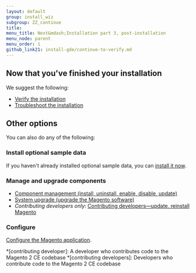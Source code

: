 ```yaml
---
layout: default
group: install_wiz 
subgroup: ZZ_continue
title: 
menu_title: Next&mdash;Installation part 3, post-installation
menu_node: parent
menu_order: 1
github_link21: install-gde/continue-to-verify.md
---
```



## Now that you've finished your installation
We suggest the following:

*	<a href="{{ site.gdeurl21 }}install-gde/install/verify.html">Verify the installation</a>
*	<a href="{{ site.gdeurl21 }}install-gde/trouble/tshoot.html">Troubleshoot the installation</a>

## Other options
You can also do any of the following:

### Install optional sample data
If you haven't already installed optional sample data, you can <a href="{{ site.gdeurl21 }}install-gde/install/sample-data.html">install it now</a>.

### Manage and upgrade components
*	<a href="{{ site.gdeurl21 }}comp-mgr/compman-start.html">Component management (install, uninstall, enable, disable, update)</a>
*	<a href="{{ site.gdeurl21 }}comp-mgr/upgrader/upgrade-start.html">System upgrade (upgrade the Magento software)</a>
*	*Contributing developers only*: <a href="{{ site.gdeurl21 }}install-gde/install/cli/dev_options.html">Contributing developers&mdash;update, reinstall Magento</a>

### Configure
<a href="{{ site.gdeurl21 }}install-gde/install/post-install-config.html">Configure the Magento application</a>.

*[contributing developer]: A developer who contributes code to the Magento 2 CE codebase
*[contributing developers]: Developers who contribute code to the Magento 2 CE codebase